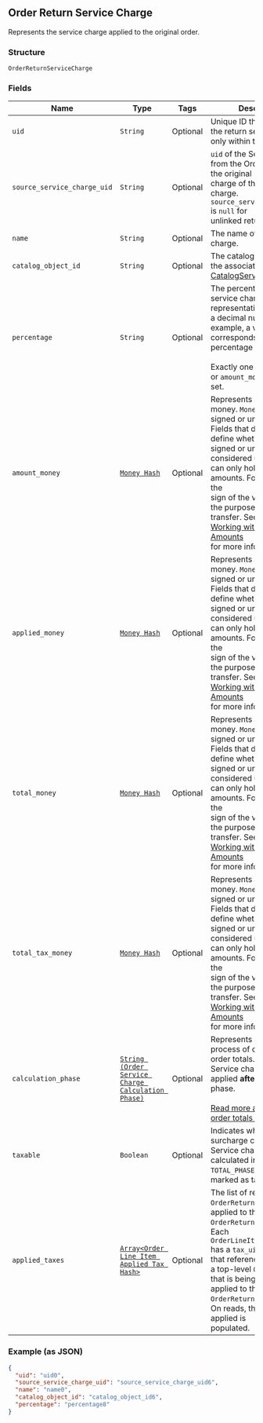 ## Order Return Service Charge

Represents the service charge applied to the original order.

### Structure

`OrderReturnServiceCharge`

### Fields

| Name | Type | Tags | Description |
|  --- | --- | --- | --- |
| `uid` | `String` | Optional | Unique ID that identifies the return service charge only within this order. |
| `source_service_charge_uid` | `String` | Optional | `uid` of the Service Charge from the Order containing the original<br>charge of the service charge. `source_service_charge_uid` is `null` for<br>unlinked returns. |
| `name` | `String` | Optional | The name of the service charge. |
| `catalog_object_id` | `String` | Optional | The catalog object ID of the associated [CatalogServiceCharge](#type-catalogservicecharge). |
| `percentage` | `String` | Optional | The percentage of the service charge, as a string representation of<br>a decimal number. For example, a value of `"7.25"` corresponds to a<br>percentage of 7.25%.<br><br>Exactly one of `percentage` or `amount_money` should be set. |
| `amount_money` | [`Money Hash`](/doc/models/money.md) | Optional | Represents an amount of money. `Money` fields can be signed or unsigned.<br>Fields that do not explicitly define whether they are signed or unsigned are<br>considered unsigned and can only hold positive amounts. For signed fields, the<br>sign of the value indicates the purpose of the money transfer. See<br>[Working with Monetary Amounts](https://developer.squareup.com/docs/build-basics/working-with-monetary-amounts)<br>for more information. |
| `applied_money` | [`Money Hash`](/doc/models/money.md) | Optional | Represents an amount of money. `Money` fields can be signed or unsigned.<br>Fields that do not explicitly define whether they are signed or unsigned are<br>considered unsigned and can only hold positive amounts. For signed fields, the<br>sign of the value indicates the purpose of the money transfer. See<br>[Working with Monetary Amounts](https://developer.squareup.com/docs/build-basics/working-with-monetary-amounts)<br>for more information. |
| `total_money` | [`Money Hash`](/doc/models/money.md) | Optional | Represents an amount of money. `Money` fields can be signed or unsigned.<br>Fields that do not explicitly define whether they are signed or unsigned are<br>considered unsigned and can only hold positive amounts. For signed fields, the<br>sign of the value indicates the purpose of the money transfer. See<br>[Working with Monetary Amounts](https://developer.squareup.com/docs/build-basics/working-with-monetary-amounts)<br>for more information. |
| `total_tax_money` | [`Money Hash`](/doc/models/money.md) | Optional | Represents an amount of money. `Money` fields can be signed or unsigned.<br>Fields that do not explicitly define whether they are signed or unsigned are<br>considered unsigned and can only hold positive amounts. For signed fields, the<br>sign of the value indicates the purpose of the money transfer. See<br>[Working with Monetary Amounts](https://developer.squareup.com/docs/build-basics/working-with-monetary-amounts)<br>for more information. |
| `calculation_phase` | [`String (Order Service Charge Calculation Phase)`](/doc/models/order-service-charge-calculation-phase.md) | Optional | Represents a phase in the process of calculating order totals.<br>Service charges are applied __after__ the indicated phase.<br><br>[Read more about how order totals are calculated.](https://developer.squareup.com/docs/docs/orders-api/how-it-works#how-totals-are-calculated) |
| `taxable` | `Boolean` | Optional | Indicates whether the surcharge can be taxed. Service charges<br>calculated in the `TOTAL_PHASE` cannot be marked as taxable. |
| `applied_taxes` | [`Array<Order Line Item Applied Tax Hash>`](/doc/models/order-line-item-applied-tax.md) | Optional | The list of references to `OrderReturnTax` entities applied to the<br>`OrderReturnServiceCharge`. Each `OrderLineItemAppliedTax` has a `tax_uid`<br>that references the `uid` of a top-level `OrderReturnTax` that is being<br>applied to the `OrderReturnServiceCharge`. On reads, the amount applied is<br>populated. |

### Example (as JSON)

```json
{
  "uid": "uid0",
  "source_service_charge_uid": "source_service_charge_uid6",
  "name": "name0",
  "catalog_object_id": "catalog_object_id6",
  "percentage": "percentage8"
}
```

